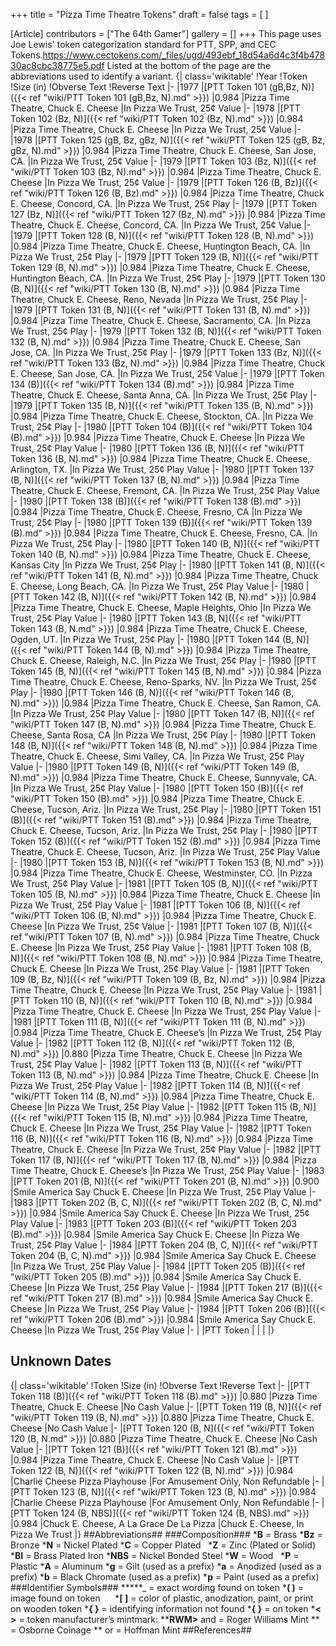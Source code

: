 +++
title = "Pizza Time Theatre Tokens"
draft = false
tags = [ ]

[Article]
contributors = ["The 64th Gamer"]
gallery = []
+++
This page uses Joe Lewis' token categorization standard for PTT, SPP, and CEC Tokens.<ref>https://www.cectokens.com/_files/ugd/493ebf_18d54a6d4c3f4b47830ac8cbc38775e5.pdf</ref> Listed at the bottom of the page are the abbreviations used to identify a variant.
{| class='wikitable'
!Year
!Token
!Size (in)
!Obverse Text
!Reverse Text
|-
|1977
|[PTT Token 101 (gB,Bz, N)]({{< ref "wiki/PTT Token 101 (gB,Bz, N).md" >}}) 
|0.984
|Pizza Time Theatre, Chuck E. Cheese
|In Pizza We Trust, 25¢ Value
|-
|1978
|[PTT Token 102 (Bz, N)]({{< ref "wiki/PTT Token 102 (Bz, N).md" >}})
|0.984
|Pizza Time Theatre, Chuck E. Cheese
|In Pizza We Trust, 25¢ Value
|-
|1978
|[PTT Token 125 (gB, Bz, gBz, N)]({{< ref "wiki/PTT Token 125 (gB, Bz, gBz, N).md" >}})
|0.984
|Pizza Time Theatre, Chuck E. Cheese, San Jose, CA.
|In Pizza We Trust, 25¢ Value 
|-
|1979
|[PTT Token 103 (Bz, N)]({{< ref "wiki/PTT Token 103 (Bz, N).md" >}})
|0.984
|Pizza Time Theatre, Chuck E. Cheese
|In Pizza We Trust, 25¢ Value
|-
|1979
|[PTT Token 126 (B, Bz)]({{< ref "wiki/PTT Token 126 (B, Bz).md" >}})
|0.984
|Pizza Time Theatre, Chuck E. Cheese, Concord, CA.
|In Pizza We Trust, 25¢ Play 
|-
|1979
|[PTT Token 127 (Bz, N)]({{< ref "wiki/PTT Token 127 (Bz, N).md" >}})
|0.984
|Pizza Time Theatre, Chuck E. Cheese, Concord, CA.
|In Pizza We Trust, 25¢ Value 
|-
|1979
|[PTT Token 128 (B, N)]({{< ref "wiki/PTT Token 128 (B, N).md" >}})
|0.984
|Pizza Time Theatre, Chuck E. Cheese, Huntington Beach, CA.
|In Pizza We Trust, 25¢ Play 
|-
|1979
|[PTT Token 129 (B, N)]({{< ref "wiki/PTT Token 129 (B, N).md" >}})
|0.984
|Pizza Time Theatre, Chuck E. Cheese, Huntington Beach, CA.
|In Pizza We Trust, 25¢ Play 
|-
|1979
|[PTT Token 130 (B, N)]({{< ref "wiki/PTT Token 130 (B, N).md" >}})
|0.984
|Pizza Time Theatre, Chuck E. Cheese, Reno, Nevada 
|In Pizza We Trust, 25¢ Play 
|-
|1979
|[PTT Token 131 (B, N)]({{< ref "wiki/PTT Token 131 (B, N).md" >}})
|0.984
|Pizza Time Theatre, Chuck E. Cheese, Sacramento, CA. 
|In Pizza We Trust, 25¢ Play 
|-
|1979
|[PTT Token 132 (B, N)]({{< ref "wiki/PTT Token 132 (B, N).md" >}})
|0.984
|Pizza Time Theatre, Chuck E. Cheese, San Jose, CA.
|In Pizza We Trust, 25¢ Play 
|-
|1979
|[PTT Token 133 (Bz, N)]({{< ref "wiki/PTT Token 133 (Bz, N).md" >}})
|0.984
|Pizza Time Theatre, Chuck E. Cheese, San Jose, CA.
|In Pizza We Trust, 25¢ Value 
|-
|1979
|[PTT Token 134 (B)]({{< ref "wiki/PTT Token 134 (B).md" >}})
|0.984
|Pizza Time Theatre, Chuck E. Cheese, Santa Anna, CA.
|In Pizza We Trust, 25¢ Play 
|-
|1979
|[PTT Token 135 (B, N)]({{< ref "wiki/PTT Token 135 (B, N).md" >}})
|0.984
|Pizza Time Theatre, Chuck E. Cheese, Stockton, CA.
|In Pizza We Trust, 25¢ Play 
|-
|1980
|[PTT Token 104 (B)]({{< ref "wiki/PTT Token 104 (B).md" >}})
|0.984
|Pizza Time Theatre, Chuck E. Cheese
|In Pizza We Trust, 25¢ Play Value 
|-
|1980
|[PTT Token 136 (B, N)]({{< ref "wiki/PTT Token 136 (B, N).md" >}})
|0.984
|Pizza Time Theatre, Chuck E. Cheese, Arlington, TX.
|In Pizza We Trust, 25¢ Play Value
|-
|1980
|[PTT Token 137 (B, N)]({{< ref "wiki/PTT Token 137 (B, N).md" >}})
|0.984
|Pizza Time Theatre, Chuck E. Cheese, Fremont, CA.
|In Pizza We Trust, 25¢ Play Value
|-
|1980
|[PTT Token 138 (B)]({{< ref "wiki/PTT Token 138 (B).md" >}})
|0.984
|Pizza Time Theatre, Chuck E. Cheese, Fresno, CA
|In Pizza We Trust, 25¢ Play
|-
|1980
|[PTT Token 139 (B)]({{< ref "wiki/PTT Token 139 (B).md" >}})
|0.984
|Pizza Time Theatre, Chuck E. Cheese, Fresno, CA.
|In Pizza We Trust, 25¢ Play
|-
|1980
|[PTT Token 140 (B, N)]({{< ref "wiki/PTT Token 140 (B, N).md" >}})
|0.984
|Pizza Time Theatre, Chuck E. Cheese, Kansas City 
|In Pizza We Trust, 25¢ Play
|-
|1980
|[PTT Token 141 (B, N)]({{< ref "wiki/PTT Token 141 (B, N).md" >}})
|0.984
|Pizza Time Theatre, Chuck E. Cheese, Long Beach, CA.
|In Pizza We Trust, 25¢ Play Value
|-
|1980
|[PTT Token 142 (B, N)]({{< ref "wiki/PTT Token 142 (B, N).md" >}})
|0.984
|Pizza Time Theatre, Chuck E. Cheese, Maple Heights, Ohio 
|In Pizza We Trust, 25¢ Play Value
|-
|1980
|[PTT Token 143 (B, N]({{< ref "wiki/PTT Token 143 (B, N.md" >}})
|0.984
|Pizza Time Theatre, Chuck E. Cheese, Ogden, UT.
|In Pizza We Trust, 25¢ Play
|-
|1980
|[PTT Token 144 (B, N)]({{< ref "wiki/PTT Token 144 (B, N).md" >}})
|0.984
|Pizza Time Theatre, Chuck E. Cheese, Raleigh, N.C.
|In Pizza We Trust, 25¢ Play
|-
|1980
|[PTT Token 145 (B, N)]({{< ref "wiki/PTT Token 145 (B, N).md" >}})
|0.984
|Pizza Time Theatre, Chuck E. Cheese, Reno-Sparks, NV.
|In Pizza We Trust, 25¢ Play
|-
|1980
|[PTT Token 146 (B, N)]({{< ref "wiki/PTT Token 146 (B, N).md" >}})
|0.984
|Pizza Time Theatre, Chuck E. Cheese, San Ramon, CA.
|In Pizza We Trust, 25¢ Play Value
|-
|1980
|[PTT Token 147 (B, N)]({{< ref "wiki/PTT Token 147 (B, N).md" >}})
|0.984
|Pizza Time Theatre, Chuck E. Cheese, Santa Rosa, CA
|In Pizza We Trust, 25¢ Play
|-
|1980
|[PTT Token 148 (B, N)]({{< ref "wiki/PTT Token 148 (B, N).md" >}})
|0.984
|Pizza Time Theatre, Chuck E. Cheese, Simi Valley, CA. 
|In Pizza We Trust, 25¢ Play Value
|-
|1980
|[PTT Token 149 (B, N)]({{< ref "wiki/PTT Token 149 (B, N).md" >}})
|0.984
|Pizza Time Theatre, Chuck E. Cheese, Sunnyvale, CA.
|In Pizza We Trust, 25¢ Play Value
|-
|1980
|[PTT Token 150 (B)]({{< ref "wiki/PTT Token 150 (B).md" >}})
|0.984
|Pizza Time Theatre, Chuck E. Cheese, Tucson, Ariz.
|In Pizza We Trust, 25¢ Play
|-
|1980
|[PTT Token 151 (B)]({{< ref "wiki/PTT Token 151 (B).md" >}})
|0.984
|Pizza Time Theatre, Chuck E. Cheese, Tucson, Ariz.
|In Pizza We Trust, 25¢ Play
|-
|1980
|[PTT Token 152 (B)]({{< ref "wiki/PTT Token 152 (B).md" >}})
|0.984
|Pizza Time Theatre, Chuck E. Cheese, Tucson, Ariz.
|In Pizza We Trust, 25¢ Play Value
|-
|1980
|[PTT Token 153 (B, N)]({{< ref "wiki/PTT Token 153 (B, N).md" >}})
|0.984
|Pizza Time Theatre, Chuck E. Cheese, Westminster, CO.
|In Pizza We Trust, 25¢ Play Value
|-
|1981
|[PTT Token 105 (B, N)]({{< ref "wiki/PTT Token 105 (B, N).md" >}})
|0.984
|Pizza Time Theatre, Chuck E. Cheese
|In Pizza We Trust, 25¢ Play Value 
|-
|1981
|[PTT Token 106 (B, N)]({{< ref "wiki/PTT Token 106 (B, N).md" >}})
|0.984
|Pizza Time Theatre, Chuck E. Cheese
|In Pizza We Trust, 25¢ Value
|-
|1981
|[PTT Token 107 (B, N)]({{< ref "wiki/PTT Token 107 (B, N).md" >}})
|0.984
|Pizza Time Theatre, Chuck E. Cheese
|In Pizza We Trust, 25¢ Play Value 
|-
|1981
|[PTT Token 108 (B, N)]({{< ref "wiki/PTT Token 108 (B, N).md" >}})
|0.984
|Pizza Time Theatre, Chuck E. Cheese
|In Pizza We Trust, 25¢ Play Value 
|-
|1981
|[PTT Token 109 (B, Bz, N)]({{< ref "wiki/PTT Token 109 (B, Bz, N).md" >}})
|0.984
|Pizza Time Theatre, Chuck E. Cheese
|In Pizza We Trust, 25¢ Play Value 
|-
|1981
|[PTT Token 110 (B, N)]({{< ref "wiki/PTT Token 110 (B, N).md" >}})
|0.984
|Pizza Time Theatre, Chuck E. Cheese
|In Pizza We Trust, 25¢ Play Value 
|-
|1981
|[PTT Token 111 (B, N)]({{< ref "wiki/PTT Token 111 (B, N).md" >}})
|0.984
|Pizza Time Theatre, Chuck E. Cheese’s
|In Pizza We Trust, 25¢ Play Value 
|-
|1982
|[PTT Token 112 (B, N)]({{< ref "wiki/PTT Token 112 (B, N).md" >}})
|0.880
|Pizza Time Theatre, Chuck E. Cheese
|In Pizza We Trust, 25¢ Play Value 
|-
|1982
|[PTT Token 113 (B, N)]({{< ref "wiki/PTT Token 113 (B, N).md" >}})
|0.984
|Pizza Time Theatre, Chuck E. Cheese
|In Pizza We Trust, 25¢ Play Value 
|-
|1982
|[PTT Token 114 (B, N)]({{< ref "wiki/PTT Token 114 (B, N).md" >}})
|0.984
|Pizza Time Theatre, Chuck E. Cheese
|In Pizza We Trust, 25¢ Play Value 
|-
|1982
|[PTT Token 115 (B, N)]({{< ref "wiki/PTT Token 115 (B, N).md" >}})
|0.984
|Pizza Time Theatre, Chuck E. Cheese
|In Pizza We Trust, 25¢ Play Value 
|-
|1982
|[PTT Token 116 (B, N)]({{< ref "wiki/PTT Token 116 (B, N).md" >}})
|0.984
|Pizza Time Theatre, Chuck E. Cheese
|In Pizza We Trust, 25¢ Play Value 
|-
|1982
|[PTT Token 117 (B, N)]({{< ref "wiki/PTT Token 117 (B, N).md" >}})
|0.984
|Pizza Time Theatre, Chuck E. Cheese’s
|In Pizza We Trust, 25¢ Play Value 
|-
|1983
|[PTT Token 201 (B, N)]({{< ref "wiki/PTT Token 201 (B, N).md" >}})
|0.900
|Smile America Say Chuck E. Cheese
|In Pizza We Trust, 25¢ Play Value
|-
|1983
|[PTT Token 202 (B, C, N)]({{< ref "wiki/PTT Token 202 (B, C, N).md" >}})
|0.984
|Smile America Say Chuck E. Cheese
|In Pizza We Trust, 25¢ Play Value
|-
|1983
|[PTT Token 203 (B)]({{< ref "wiki/PTT Token 203 (B).md" >}})
|0.984
|Smile America Say Chuck E. Cheese
|In Pizza We Trust, 25¢ Play Value
|-
|1984
|[PTT Token 204 (B, C, N)]({{< ref "wiki/PTT Token 204 (B, C, N).md" >}})
|0.984
|Smile America Say Chuck E. Cheese
|In Pizza We Trust, 25¢ Play Value
|-
|1984
|[PTT Token 205 (B)]({{< ref "wiki/PTT Token 205 (B).md" >}})
|0.984
|Smile America Say Chuck E. Cheese
|In Pizza We Trust, 25¢ Play Value
|-
|1984
|[PTT Token 217 (B)]({{< ref "wiki/PTT Token 217 (B).md" >}})
|0.984
|Smile America Say Chuck E. Cheese
|In Pizza We Trust, 25¢ Play Value
|-
|1984
|[PTT Token 206 (B)]({{< ref "wiki/PTT Token 206 (B).md" >}})
|0.984
|Smile America Say Chuck E. Cheese
|In Pizza We Trust, 25¢ Play Value
|-
|
|PTT Token 
|
|
|
|}

## Unknown Dates ##
{| class='wikitable'
!Token
!Size (in)
!Obverse Text
!Reverse Text
|-
|[PTT Token 118 (B)]({{< ref "wiki/PTT Token 118 (B).md" >}})
|0.880
|Pizza Time Theatre, Chuck E. Cheese
|No Cash Value 
|-
|[PTT Token 119 (B, N)]({{< ref "wiki/PTT Token 119 (B, N).md" >}})
|0.880
|Pizza Time Theatre, Chuck E. Cheese
|No Cash Value 
|-
|[PTT Token 120 (B, N]({{< ref "wiki/PTT Token 120 (B, N.md" >}})
|0.880
|Pizza Time Theatre, Chuck E. Cheese
|No Cash Value 
|-
|[PTT Token 121 (B)]({{< ref "wiki/PTT Token 121 (B).md" >}})
|0.984
|Pizza Time Theatre, Chuck E. Cheese
|No Cash Value 
|-
|[PTT Token 122 (B, N)]({{< ref "wiki/PTT Token 122 (B, N).md" >}})
|0.984
|Charlie Cheese Pizza Playhouse
|For Amusement Only, Non Refundable
|-
|[PTT Token 123 (B, N)]({{< ref "wiki/PTT Token 123 (B, N).md" >}})
|0.984
|Charlie Cheese Pizza Playhouse
|For Amusement Only, Non Refundable
|-
|[PTT Token 124 (B, NBS)]({{< ref "wiki/PTT Token 124 (B, NBS).md" >}})
|0.984
|Chuck E. Cheese, A La Grace De La Pizza
|Chuck E. Cheese, In Pizza We Trust
|}
##Abbreviations##
###Composition###
***B** = Brass
***Bz** = Bronze
***N** = Nickel Plated
***C** = Copper Plated  
***Z** = Zinc (Plated or Solid)
***BI** = Brass Plated Iron
***NBS** = Nickel Bonded Steel
***W** = Wood  
***P** = Plastic
***A** = Aluminum
***g** = Gilt (used as a prefix)
***a** = Anodized (used as a prefix)
***b** = Black Chromate (used as a prefix)
***p** = Paint (used as a prefix)
###Identifier Symbols###
*****_ = exact wording found on token
***( )** = image found on token     
***[ ]** = color of plastic, anodization, paint, or print on wooden token
***{ }** = identifying information not found
***{ }** = on token
***< >** = token manufacturer’s mintmark:
****RWM>** and **<Pilgrim Hat>** = Roger Williams Mint
****<OC>** = Osborne Coinage
****<HH>** or **<HM>** = Hoffman Mint
##References##
<references />